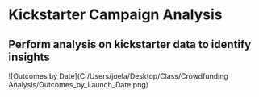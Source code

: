 # Kickstarter Campaign Analysis
Perform analysis on kickstarter data to identify insights
---
![Outcomes by Date](C:/Users/joela/Desktop/Class/Crowdfunding Analysis/Outcomes_by_Launch_Date.png)
